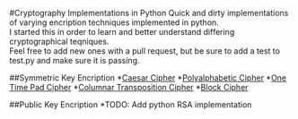 #Cryptography Implementations in Python
Quick and dirty implementations of varying encription techniques implemented in python.   
I started this in order to learn and better understand differing cryptographical teqniques.  
Feel free to add new ones with a pull request, but be sure to add a test to test.py and make sure it is passing. 

##Symmetric Key Encription
	*[Caesar Cipher](sym_key_enc/caesar.py)
	*[Polyalphabetic Cipher](sym_key_enc/polyalphabetic.py)
	*[One Time Pad Cipher](sym_key_enc/onetimepad.py)
	*[Columnar Transposition Cipher](sym_key_enc/transposition.py)
	*[Block Cipher](sym_key_enc/block.py)

##Public Key Encription
  *TODO: Add python RSA implementation
